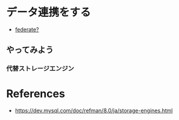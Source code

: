 # データ連携をする <!-- omit in toc -->
- [federate?](#federate)

## やってみよう <!-- omit in toc -->

### 代替ストレージエンジン

# References
* https://dev.mysql.com/doc/refman/8.0/ja/storage-engines.html